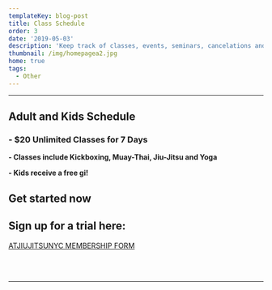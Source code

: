 ```yaml
---
templateKey: blog-post
title: Class Schedule
order: 3
date: '2019-05-03'
description: 'Keep track of classes, events, seminars, cancelations and holidays.'
thumbnail: /img/homepagea2.jpg
home: true
tags:
  - Other
---
```


---

## Adult and Kids Schedule

### **\-** **\$20 Unlimited Classes for 7 Days**

**\- Classes include Kickboxing, Muay-Thai, Jiu-Jitsu and Yoga**

**\- Kids receive a free gi!**

## Get started now

## Sign up for a trial here:

<a
            href="javascript:void(
        window.open(
          'https://form.jotform.com/atjiujitsudev/studio-membership',
          'blank',
          'scrollbars=yes,
          toolbar=no,
          width=700,
          height=500'
        )
      )
    "
          >
ATJIUJITSUNYC MEMBERSHIP FORM
</a>

<br />

<div class="maonrails-schedule maonrails-frame-container" attr-gym="DL7vA"></div>

<br />

---

